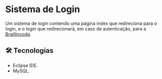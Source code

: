 # Sistema de Login

Um sistema de login contendo uma página index que redireciona para o login, e o login que redirecionará, em caso de autenticação, para a <a href="https://braillincode.vercel.app/">Braillincode</a>.

## 🛠️ Tecnologias

* Eclipse IDE.
* MySQL.
